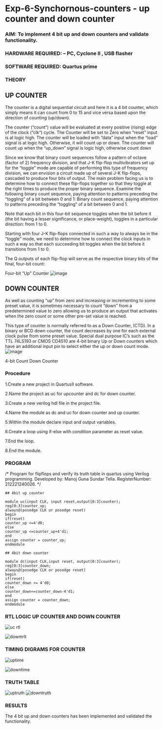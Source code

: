 # Exp-6-Synchornous-counters - up counter and down counter 
### AIM: To implement 4 bit up and down counters and validate  functionality.
### HARDWARE REQUIRED:  – PC, Cyclone II , USB flasher
### SOFTWARE REQUIRED:   Quartus prime
### THEORY 

## UP COUNTER 
The counter is a digital sequential circuit and here it is a 4 bit counter, which simply means it can count from 0 to 15 and vice versa based upon the direction of counting (up/down). 

The counter (“count“) value will be evaluated at every positive (rising) edge of the clock (“clk“) cycle.
The Counter will be set to Zero when “reset” input is at logic high.
The counter will be loaded with “data” input when the “load” signal is at logic high. Otherwise, it will count up or down.
The counter will count up when the “up_down” signal is logic high, otherwise count down

Since we know that binary count sequences follow a pattern of octave (factor of 2) frequency division, and that J-K flip-flop multivibrators set up for the “toggle” mode are capable of performing this type of frequency division, we can envision a circuit made up of several J-K flip-flops, cascaded to produce four bits of output.
The main problem facing us is to determine how to connect these flip-flops together so that they toggle at the right times to produce the proper binary sequence.
Examine the following binary count sequence, paying attention to patterns preceding the “toggling” of a bit between 0 and 1:
Binary count sequence, paying attention to patterns preceding the “toggling” of a bit between 0 and 1.

Note that each bit in this four-bit sequence toggles when the bit before it (the bit having a lesser significance, or place-weight), toggles in a particular direction: from 1 to 0.



 
 

Starting with four J-K flip-flops connected in such a way to always be in the “toggle” mode, we need to determine how to connect the clock inputs in such a way so that each succeeding bit toggles when the bit before it transitions from 1 to 0.

The Q outputs of each flip-flop will serve as the respective binary bits of the final, four-bit count:

 
 

Four-bit “Up” Counter
![image](https://user-images.githubusercontent.com/36288975/169644758-b2f4339d-9532-40c5-af40-8f4f8c942e2c.png)



## DOWN COUNTER 

As well as counting “up” from zero and increasing or incrementing to some preset value, it is sometimes necessary to count “down” from a predetermined value to zero allowing us to produce an output that activates when the zero count or some other pre-set value is reached.

This type of counter is normally referred to as a Down Counter, (CTD). In a binary or BCD down counter, the count decreases by one for each external clock pulse from some preset value. Special dual purpose IC’s such as the TTL 74LS193 or CMOS CD4510 are 4-bit binary Up or Down counters which have an additional input pin to select either the up or down count mode.
![image](https://user-images.githubusercontent.com/36288975/169644844-1a14e123-7228-4ed8-81a9-eb937dff4ac8.png)


4-bit Count Down Counter
### Procedure
1.Create a new project in QuartusII software.

2.Name the project as uc for upcounter and dc for down counter.

3.Create a new verilog hdl file in the project file.

4.Name the module as dc and uc for down counter and up counter.

5.Within the module declare input and output variables.

6.Create a loop using if-else with condition parameter as reset value.

7.End the loop.

8.End the module.



### PROGRAM 
/*
Program for flipflops  and verify its truth table in quartus using Verilog programming.
Developed by: Manoj Guna Sundar Tella.
RegisterNumber:  212221240026.
*/
```
## 4bit up counter

module uc(input CLK, input reset,output[0:3]counter);
reg[0:3]counter_up;
always@(posedge CLK or posedge reset)
begin
if(reset)
counter_up <=4'd0;
else
counter_up <=counter_up+4'd1;
end
assign counter = counter_up;
endmodule

## 4bit down counter

module dc(input CLK,input reset, output[0:3]counter);
reg[0:3]counter_down;
always@(posedge CLK or posedge reset)
begin
if(reset)
counter_down <= 4'd0;
else
counter_down<=counter_down-4'd1;
end
assign counter = counter_down;
endmodule

```





### RTL LOGIC UP COUNTER AND DOWN COUNTER  



![uc rtl](https://user-images.githubusercontent.com/94883876/198283127-e890e6b7-d297-45a6-a48b-48fcb7a2ca81.jpg)



![dowmrlt](https://user-images.githubusercontent.com/94883876/198283148-391ba0e3-dc2c-44d2-896e-3f80512e32b4.jpg)



### TIMING DIGRAMS FOR COUNTER  

![uptime](https://user-images.githubusercontent.com/94883876/198283967-d79b3d8d-3c26-4955-95a1-97bf656613b5.jpg)

![downtime](https://user-images.githubusercontent.com/94883876/198283991-4b46d042-ad8e-48c6-a5b7-d5eff9e110ec.jpg)



### TRUTH TABLE 


![uptruth](https://user-images.githubusercontent.com/94883876/198284275-0d33b05c-728f-45c0-819a-ce6205bdab39.jpg)
![downtruth](https://user-images.githubusercontent.com/94883876/198284289-c7951c06-bdd4-488c-9366-d63aeb1d43cb.jpg)




### RESULTS 
The 4 bit up and down counters has been implemented and validated the functionality.
